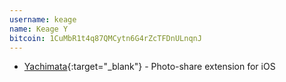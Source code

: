 ```yaml
---
username: keage
name: Keage Y
bitcoin: 1CuMbR1t4q87QMCytn6G4rZcTFDnULnqnJ
---
```

    
* [Yachimata](){:target="_blank"} - Photo-share extension for iOS

